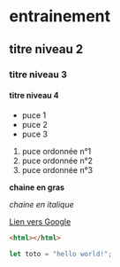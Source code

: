 # entrainement

## titre niveau 2

### titre niveau 3

#### titre niveau 4

- puce 1
- puce 2
- puce 3

1. puce ordonnée n°1
2. puce ordonnée n°2
3. puce ordonnée n°3

**chaine en gras** 

*chaine en italique*

[Lien vers Google](https://www.google.com/)

```html
<html></html>
```

```javascript
let toto = "hello world!";
```
